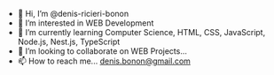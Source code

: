 - 👋 Hi, I’m @denis-ricieri-bonon
- 👀 I’m interested in WEB Development
- 🌱 I’m currently learning Computer Science, HTML, CSS, JavaScript, Node.js, Nest.js, TypeScript
- 💞️ I’m looking to collaborate on WEB Projects...
- 📫 How to reach me... denis.bonon@gmail.com
 
<!---
denis-ricieri-bonon/denis-ricieri-bonon is a ✨ special ✨ repository because its `README.md` (this file) appears on your GitHub profile.
You can click the Preview link to take a look at your changes.
--->
